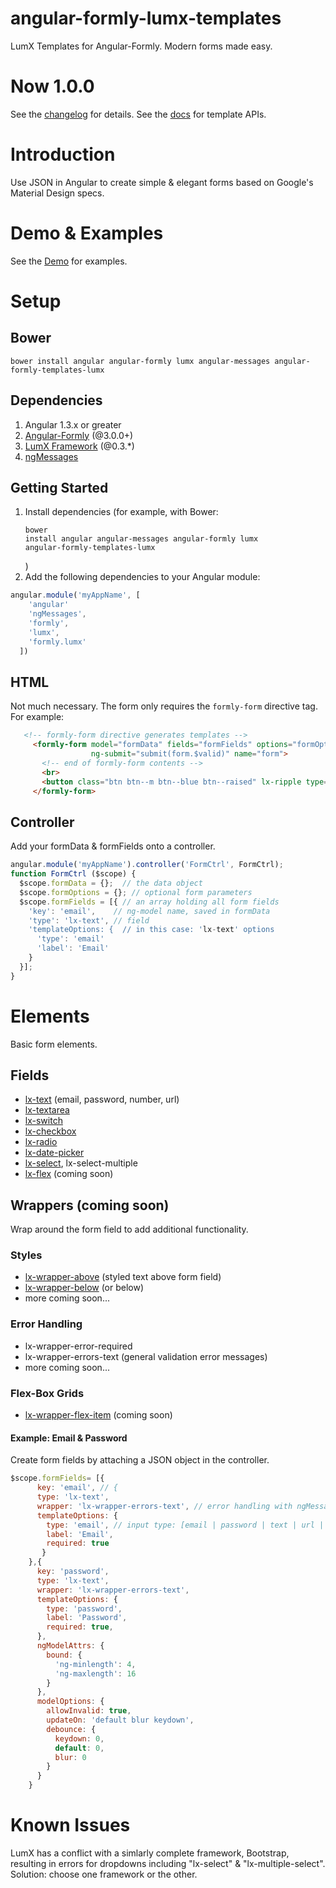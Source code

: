 angular-formly-lumx-templates
=============================

LumX Templates for Angular-Formly. Modern forms made easy.

# Now 1.0.0

See the [changelog](https://github.com/formly-js/angular-formly-templates-lumx/blob/master/CHANGELOG.md "Templates-LumX Changes") for details.
See the [docs](https://github.com/formly-js/angular-formly-templates-lumx/tree/master/docs "Documentation") for template APIs.

# Introduction

Use JSON in Angular to create simple & elegant forms based on Google's Material Design specs. 

# Demo & Examples

See the [Demo](https://formly-lumx.herokuapp.com/ "Angular-Formly-Lumx Demo") for examples.


# Setup

## Bower

`bower install angular angular-formly lumx angular-messages angular-formly-templates-lumx`

## Dependencies

1. Angular 1.3.x or greater
2. [Angular-Formly](https://github.com/formly-js/angular-formly "Angular-Formly") (@3.0.0+)
3. [LumX Framework](http://ui.lumapps.com/ "LumX Framework") (@0.3.*)
4. [ngMessages](https://docs.angularjs.org/api/ngMessages/directive/ngMessages "ngMessages Docs")

## Getting Started

1. Install dependencies (for example, with Bower: <pre><code>bower install angular angular-messages angular-formly lumx angular-formly-templates-lumx</code></pre>)
2. Add the following dependencies to your Angular module:

```javascript
angular.module('myAppName', [
    'angular'
    'ngMessages',
    'formly',
    'lumx',
    'formly.lumx'
  ])
```

## HTML

   Not much necessary. The form only requires the <code>formly-form</code> directive tag. For example:

```html
   <!-- formly-form directive generates templates -->
     <formly-form model="formData" fields="formFields" options="formOptions"
                  ng-submit="submit(form.$valid)" name="form">
       <!-- end of formly-form contents -->
       <br>
       <button class="btn btn--m btn--blue btn--raised" lx-ripple type="submit">Submit</button>
     </formly-form>
```

## Controller

Add your formData & formFields onto a controller.

```javascript
angular.module('myAppName').controller('FormCtrl', FormCtrl);
function FormCtrl ($scope) {
  $scope.formData = {};  // the data object
  $scope.formOptions = {}; // optional form parameters
  $scope.formFields = [{ // an array holding all form fields
    'key': 'email',    // ng-model name, saved in formData
    'type': 'lx-text', // field
    'templateOptions: {  // in this case: 'lx-text' options
      'type': 'email'
      'label': 'Email'
    }
  }];
}
```

# Elements

Basic form elements.

## Fields
- [lx-text](https://github.com/formly-js/angular-formly-templates-lumx/tree/master/docs/text.md) (email, password, number, url)
- [lx-textarea](https://github.com/formly-js/angular-formly-templates-lumx/tree/master/docs/text.md)
- [lx-switch](https://github.com/formly-js/angular-formly-templates-lumx/tree/master/docs/option.md)
- [lx-checkbox](https://github.com/formly-js/angular-formly-templates-lumx/tree/master/docs/option.md)
- [lx-radio](https://github.com/formly-js/angular-formly-templates-lumx/tree/master/docs/option.md)
- [lx-date-picker](https://github.com/formly-js/angular-formly-templates-lumx/tree/master/docs/select.md)
- [lx-select](https://github.com/formly-js/angular-formly-templates-lumx/tree/master/docs/select.md), lx-select-multiple
- [lx-flex](https://github.com/formly-js/angular-formly-templates-lumx/tree/master/docs/flex.md) (coming soon)

## Wrappers (coming soon)

Wrap around the form field to add additional functionality.

### Styles
- [lx-wrapper-above](https://github.com/formly-js/angular-formly-templates-lumx/tree/master/docs/wrapper.md) (styled text above form field)
- [lx-wrapper-below](https://github.com/formly-js/angular-formly-templates-lumx/tree/master/docs/wrapper.md) (or below)
- more coming soon...

### Error Handling
- lx-wrapper-error-required
- lx-wrapper-errors-text (general validation error messages)
- more coming soon...

### Flex-Box Grids
- [lx-wrapper-flex-item](https://github.com/formly-js/angular-formly-templates-lumx/tree/master/docs/flex.md) (coming soon)

#### Example: Email & Password
  
  Create form fields by attaching a JSON object in the controller.
  
```javascript
$scope.formFields= [{
      key: 'email', // {
      type: 'lx-text',
      wrapper: 'lx-wrapper-errors-text', // error handling with ngMessages
      templateOptions: {
        type: 'email', // input type: [email | password | text | url | number]
        label: 'Email',
        required: true
       }
    },{
      key: 'password',
      type: 'lx-text',
      wrapper: 'lx-wrapper-errors-text',
      templateOptions: {
        type: 'password',
        label: 'Password',
        required: true,
      },
      ngModelAttrs: {
        bound: {
          'ng-minlength': 4,
          'ng-maxlength': 16
        }
      },
      modelOptions: { 
        allowInvalid: true,
        updateOn: 'default blur keydown',
        debounce: {
          keydown: 0,
          default: 0,
          blur: 0
        }
      }
    }
```
    
# Known Issues

LumX has a conflict with a simlarly complete framework, Bootstrap, resulting in errors for dropdowns including "lx-select" & "lx-multiple-select". Solution: choose one framework or the other.
